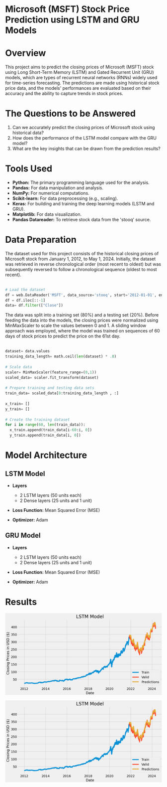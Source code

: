 # Microsoft (MSFT) Stock Price Prediction using LSTM and GRU Models

# Overview 
This project aims to predict the closing prices of Microsoft (MSFT) stock using Long Short-Term Memory (LSTM) and Gated Recurrent Unit (GRU) models, which are types of recurrent neural networks (RNNs) widely used for time-series forecasting. The predictions are made using historical stock price data, and the models' performances are evaluated based on their accuracy and the ability to capture trends in stock prices.


# The Questions to be Answered

1. Can we accurately predict the closing prices of Microsoft stock using historical data?
2. How does the performance of the LSTM model compare with the GRU model?
3. What are the key insights that can be drawn from the prediction results?


# Tools Used

- **Python:** The primary programming language used for the analysis.
- **Pandas:** For data manipulation and analysis.
- **NumPy:** For numerical computations.
- **Scikit-learn:** For data preprocessing (e.g., scaling).
- **Keras:** For building and training the deep learning models (LSTM and GRU).
- **Matplotlib:** For data visualization.
- **Pandas Datareader:** To retrieve stock data from the 'stooq' source.

# Data Preparation

The dataset used for this project consists of the historical closing prices of Microsoft stock from January 1, 2012, to May 1, 2024. Initially, the dataset was retrieved in reverse chronological order (most recent to oldest) but was subsequently reversed to follow a chronological sequence (oldest to most recent).

``` python

# Load the dataset
df = web.DataReader('MSFT', data_source='stooq', start='2012-01-01', end='2024-05-01')
df = df.iloc[::-1]  
data= df.filter(["Close"])

```

The data was split into a training set (80%) and a testing set (20%). Before feeding the data into the models, the closing prices were normalized using MinMaxScaler to scale the values between 0 and 1. A sliding window approach was employed, where the model was trained on sequences of 60 days of stock prices to predict the price on the 61st day.

``` python

dataset= data.values 
training_data_length= math.ceil(len(dataset) * .8) 

# Scale data
scaler= MinMaxScaler(feature_range=(0,1)) 
scaled_data= scaler.fit_transform(dataset) 

# Prepare training and testing data sets
train_data= scaled_data[0:training_data_length , :] 

x_train= []
y_train= []

# Create the training dataset
for i in range(60, len(train_data)):
  x_train.append(train_data[i-60:i, 0]) 
  y_train.append(train_data[i, 0])

```


# Model Architecture

 ## LSTM Model
 - **Layers**
   
    - 2 LSTM layers (50 units each)
    - 2 Dense layers (25 units and 1 unit)
      
  - **Loss Function:** Mean Squared Error (MSE)
    
  - **Optimizer:** Adam

 ## GRU Model

 - **Layers**
   
    - 2 LSTM layers (50 units each)
    - 2 Dense layers (25 units and 1 unit)
      
  - **Loss Function:** Mean Squared Error (MSE)
    
  - **Optimizer:** Adam

# Results 

![LSTM](https://github.com/firaterkn/Microsoft-ML-Project/blob/main/LSTM.PNG)


![GRU](https://github.com/firaterkn/Microsoft-ML-Project/blob/main/LSTM.PNG)





